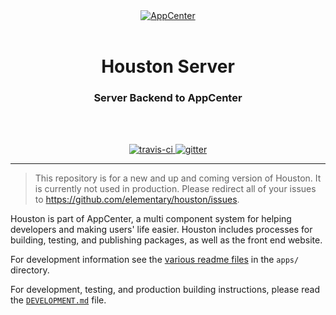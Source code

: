 <div align="center">
  <a href="https://developer.elementary.io" align="center">
    <center align="center">
      <img src="https://raw.githubusercontent.com/elementary/houston/v2/brand/AppCenter.png" alt="AppCenter" align="center">
    </center>
  </a>
  <br>
  <h1 align="center"><center>Houston Server</center></h1>
  <h3 align="center"><center>Server Backend to AppCenter</center></h3>
  <br>
  <br>
</div>

<p align="center">
  <a href="https://travis-ci.org/elementary/houston-server">
    <img src="https://travis-ci.org/elementary/houston-server.svg" alt="travis-ci">
  </a>

  <a href="https://gitter.im/elementary/houston">
    <img src="https://badges.gitter.im/elementary/houston.svg" alt="gitter">
  </a>
</p>

---

> This repository is for a new and up and coming version of Houston. It is
currently not used in production. Please redirect all of your issues to
https://github.com/elementary/houston/issues.

Houston is part of AppCenter, a multi component system for helping developers
and making users' life easier. Houston includes processes for building, testing,
and publishing packages, as well as the front end website.

For development information see the [various readme
files](/apps/) in the `apps/` directory.

For development, testing, and production building instructions, please read the
[`DEVELOPMENT.md`](DEVELOPMENT.md) file.
